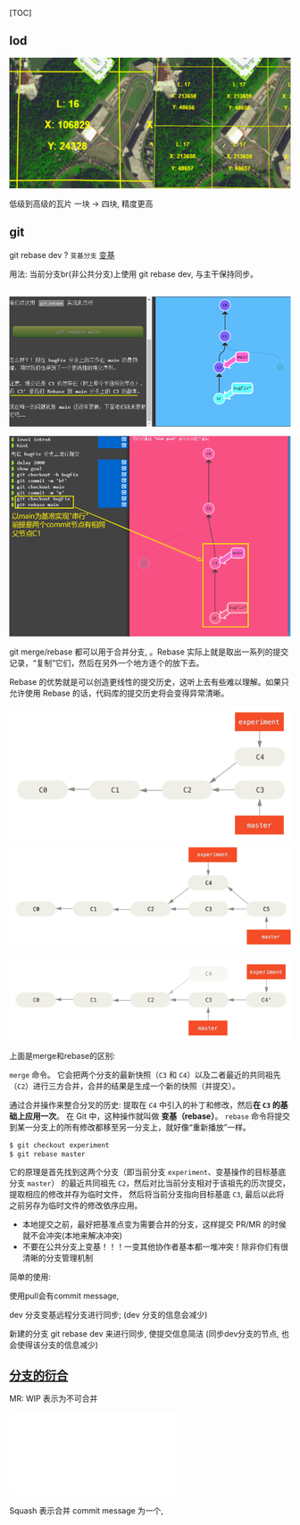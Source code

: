 [TOC]

## lod

![image-20210415094411679](./imgs/image-20210415094411679.png)

低级到高级的瓦片 一块 -> 四块, 精度更高



## git

git rebase dev ? `变基分支` [变基](https://git-scm.com/book/zh/v2/Git-%E5%88%86%E6%94%AF-%E5%8F%98%E5%9F%BA)

用法: 当前分支br(非公共分支)上使用 git rebase dev,  与主干保持同步。

​	![image-20210416111349685](./imgs/image-20210416111349685.png)

![image-20210416105040854](./imgs/image-20210416105040854.png)

git merge/rebase 都可以用于合并分支, 。Rebase 实际上就是取出一系列的提交记录，“复制”它们，然后在另外一个地方逐个的放下去。

Rebase 的优势就是可以创造更线性的提交历史，这听上去有些难以理解。如果只允许使用 Rebase 的话，代码库的提交历史将会变得异常清晰。

![分叉的提交历史。](./imgs/basic-rebase-1.png)![通过合并操作来整合分叉了的历史。](./imgs/basic-rebase-2.png)



![将 `C4` 中的修改变基到 `C3` 上。](./imgs/basic-rebase-3.png)

上面是merge和rebase的区别:

`merge` 命令。 它会把两个分支的最新快照（`C3` 和 `C4`）以及二者最近的共同祖先（`C2`）进行三方合并，合并的结果是生成一个新的快照（并提交）。

通过合并操作来整合分叉的历史: 提取在 `C4` 中引入的补丁和修改，然后**在 `C3` 的基础上应用一次**。 在 Git 中，这种操作就叫做 **变基（rebase）**。 `rebase` 命令将提交到某一分支上的所有修改都移至另一分支上，就好像“重新播放”一样。

```shell
$ git checkout experiment
$ git rebase master
```

它的原理是首先找到这两个分支（即当前分支 `experiment`、变基操作的目标基底分支 `master`） 的最近共同祖先 `C2`，然后对比当前分支相对于该祖先的历次提交，提取相应的修改并存为临时文件， 然后将当前分支指向目标基底 `C3`, 最后以此将之前另存为临时文件的修改依序应用。



- 本地提交之前，最好把基准点变为需要合并的分支，这样提交 PR/MR 的时侯就不会冲突(本地来解决冲突)
- 不要在公共分支上变基！！！一变其他协作者基本都一堆冲突！除非你们有很清晰的分支管理机制



简单的使用: 

使用pull会有commit message, 

dev 分支变基远程分支进行同步; (dev 分支的信息会减少)

新建的分支 git rebase dev 来进行同步, 使提交信息简洁 (同步dev分支的节点, 也会使得该分支的信息减少)

## [分支的衍合](https://git-reference.readthedocs.io/zh_CN/latest/Git-Branching/Rebasing/)





MR: WIP 表示为不可合并

![image-20210415183555275](./~20210401.md)

Squash 表示合并 commit message 为一个, 

